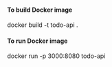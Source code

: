 #### To build Docker image
docker build -t todo-api .

#### To run Docker image
docker run -p 3000:8080 todo-api